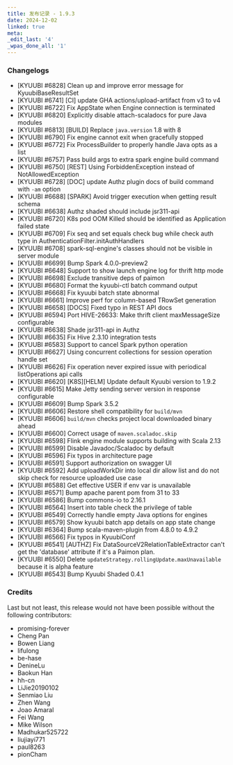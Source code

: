 ```yaml
---
title: 发布记录 - 1.9.3
date: 2024-12-02
linked: true
meta:
_edit_last: '4'
_wpas_done_all: '1'
---
```

<!---
  Licensed under the Apache License, Version 2.0 (the "License");
  you may not use this file except in compliance with the License.
  You may obtain a copy of the License at

   http://www.apache.org/licenses/LICENSE-2.0

  Unless required by applicable law or agreed to in writing, software
  distributed under the License is distributed on an "AS IS" BASIS,
  WITHOUT WARRANTIES OR CONDITIONS OF ANY KIND, either express or implied.
  See the License for the specific language governing permissions and
  limitations under the License. See accompanying LICENSE file.
-->

### Changelogs

- [KYUUBI #6828] Clean up and improve error message for KyuubiBaseResultSet
- [KYUUBI #6741] [CI] update GHA actions/upload-artifact from v3 to v4
- [KYUUBI #6722] Fix AppState when Engine connection is terminated
- [KYUUBI #6820] Explicitly disable attach-scaladocs for pure Java modules
- [KYUUBI #6813] [BUILD] Replace `java.version` 1.8 with 8
- [KYUUBI #6790] Fix engine cannot exit when gracefully stopped
- [KYUUBI #6772] Fix ProcessBuilder to properly handle Java opts as a list
- [KYUUBI #6757] Pass build args to extra spark engine build command
- [KYUUBI #6750] [REST] Using ForbiddenException instead of NotAllowedException
- [KYUUBI #6728] [DOC] update Authz plugin docs of build command with `-am` option
- [KYUUBI #6688] [SPARK] Avoid trigger execution when getting result schema
- [KYUUBI #6638] Authz shaded should include jsr311-api
- [KYUUBI #6720] K8s pod OOM Killed should be identified as Application failed state
- [KYUUBI #6709] Fix seq and set equals check bug while check auth type in AuthenticationFilter.initAuthHandlers
- [KYUUBI #6708] spark-sql-engine's classes should not be visible in server module
- [KYUUBI #6699] Bump Spark 4.0.0-preview2
- [KYUUBI #6648] Support to show launch engine log for thrift http mode
- [KYUUBI #6698] Exclude transitive deps of paimon
- [KYUUBI #6680] Format the kyuubi-ctl batch command output
- [KYUUBI #6668] Fix kyuubi batch state abnormal
- [KYUUBI #6661] Improve perf for column-based TRowSet generation
- [KYUUBI #6658] [DOCS] Fixed typo in REST API docs
- [KYUUBI #6594] Port HIVE-26633: Make thrift client maxMessageSize configurable
- [KYUUBI #6638] Shade jsr311-api in Authz
- [KYUUBI #6635] Fix Hive 2.3.10 integration tests
- [KYUUBI #6583] Support to cancel Spark python operation
- [KYUUBI #6627] Using concurrent collections for session operation handle set
- [KYUUBI #6626] Fix operation never expired issue with periodical listOperations api calls
- [KYUUBI #6620] [K8S][HELM] Update default Kyuubi version to 1.9.2
- [KYUUBI #6615] Make Jetty sending server version in response configurable
- [KYUUBI #6609] Bump Spark 3.5.2
- [KYUUBI #6606] Restore shell compatibility for `build/mvn`
- [KYUUBI #6606] `build/mvn` checks project local downloaded binary ahead
- [KYUUBI #6600] Correct usage of `maven.scaladoc.skip`
- [KYUUBI #6598] Flink engine module supports building with Scala 2.13
- [KYUUBI #6599] Disable Javadoc/Scaladoc by default
- [KYUUBI #6596] Fix typos in architecture page
- [KYUUBI #6591] Support authorization on swagger UI
- [KYUUBI #6592] Add uploadWorkDir into local dir allow list and do not skip check for resource uploaded use case
- [KYUUBI #6588] Get effective USER if env var is unavailable
- [KYUUBI #6571] Bump apache parent pom from 31 to 33
- [KYUUBI #6586] Bump commons-io to 2.16.1
- [KYUUBI #6564] Insert into table check the privilege of table
- [KYUUBI #6549] Correctly handle empty Java options for engines
- [KYUUBI #6579] Show kyuubi batch app details on app state change
- [KYUUBI #6364] Bump scala-maven-plugin from 4.8.0 to 4.9.2
- [KYUUBI #6566] Fix typos in KyuubiConf
- [KYUUBI #6541] [AUTHZ] Fix DataSourceV2RelationTableExtractor can't get the 'database' attribute if it's a Paimon plan.
- [KYUUBI #6550] Delete `updateStrategy.rollingUpdate.maxUnavailable` because it is alpha feature
- [KYUUBI #6543] Bump Kyuubi Shaded 0.4.1

### Credits

Last but not least, this release would not have been possible without the following contributors:

* promising-forever
* Cheng Pan
* Bowen Liang
* lifulong
* be-hase
* DenineLu
* Baokun Han
* hh-cn
* LiJie20190102
* Senmiao Liu
* Zhen Wang
* Joao Amaral
* Fei Wang
* Mike Wilson
* Madhukar525722
* liujiayi771
* paul8263
* pionCham
